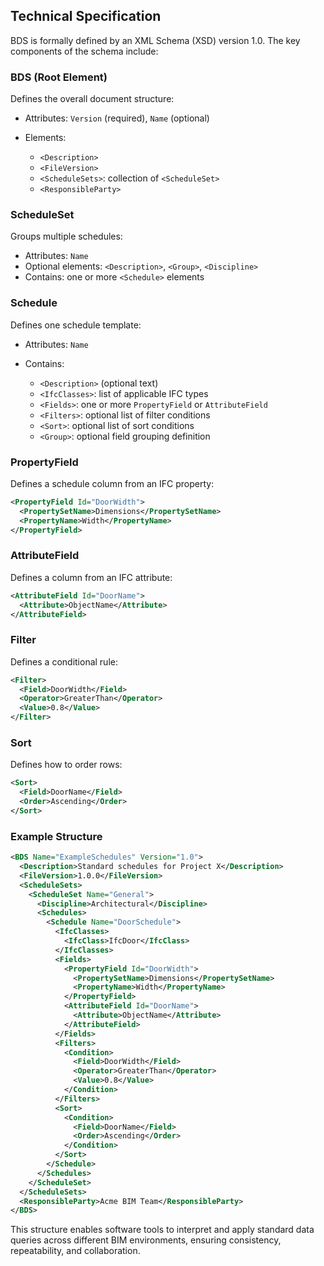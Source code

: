 ## Technical Specification

BDS is formally defined by an XML Schema (XSD) version 1.0. The key components of the schema include:

### BDS (Root Element)

Defines the overall document structure:

* Attributes: `Version` (required), `Name` (optional)
* Elements:

  * `<Description>`
  * `<FileVersion>`
  * `<ScheduleSets>`: collection of `<ScheduleSet>`
  * `<ResponsibleParty>`

### ScheduleSet

Groups multiple schedules:

* Attributes: `Name`
* Optional elements: `<Description>`, `<Group>`, `<Discipline>`
* Contains: one or more `<Schedule>` elements

### Schedule

Defines one schedule template:

* Attributes: `Name`
* Contains:

  * `<Description>` (optional text)
  * `<IfcClasses>`: list of applicable IFC types
  * `<Fields>`: one or more `PropertyField` or `AttributeField`
  * `<Filters>`: optional list of filter conditions
  * `<Sort>`: optional list of sort conditions
  * `<Group>`: optional field grouping definition  

### PropertyField

Defines a schedule column from an IFC property:

```xml
<PropertyField Id="DoorWidth">
  <PropertySetName>Dimensions</PropertySetName>
  <PropertyName>Width</PropertyName>
</PropertyField>
```

### AttributeField

Defines a column from an IFC attribute:

```xml
<AttributeField Id="DoorName">
  <Attribute>ObjectName</Attribute>
</AttributeField>
```

### Filter

Defines a conditional rule:

```xml
<Filter>
  <Field>DoorWidth</Field>
  <Operator>GreaterThan</Operator>
  <Value>0.8</Value>
</Filter>
```

### Sort

Defines how to order rows:

```xml
<Sort>
  <Field>DoorName</Field>
  <Order>Ascending</Order>
</Sort>
```

### Example Structure

```xml
<BDS Name="ExampleSchedules" Version="1.0">
  <Description>Standard schedules for Project X</Description>
  <FileVersion>1.0.0</FileVersion>
  <ScheduleSets>
    <ScheduleSet Name="General">
      <Discipline>Architectural</Discipline>
      <Schedules>
        <Schedule Name="DoorSchedule">
          <IfcClasses>
            <IfcClass>IfcDoor</IfcClass>
          </IfcClasses>
          <Fields>
            <PropertyField Id="DoorWidth">
              <PropertySetName>Dimensions</PropertySetName>
              <PropertyName>Width</PropertyName>
            </PropertyField>
            <AttributeField Id="DoorName">
              <Attribute>ObjectName</Attribute>
            </AttributeField>
          </Fields>
          <Filters>
            <Condition>
              <Field>DoorWidth</Field>
              <Operator>GreaterThan</Operator>
              <Value>0.8</Value>
            </Condition>
          </Filters>
          <Sort>
            <Condition>
              <Field>DoorName</Field>
              <Order>Ascending</Order>
            </Condition>
          </Sort>
        </Schedule>
      </Schedules>
    </ScheduleSet>
  </ScheduleSets>
  <ResponsibleParty>Acme BIM Team</ResponsibleParty>
</BDS>
```

This structure enables software tools to interpret and apply standard data queries across different BIM environments, ensuring consistency, repeatability, and collaboration.
